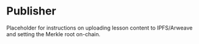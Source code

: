# Publisher

Placeholder for instructions on uploading lesson content to IPFS/Arweave and setting the Merkle root on-chain.